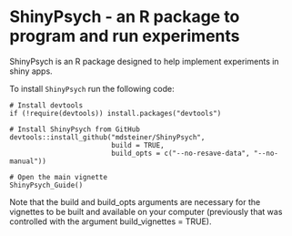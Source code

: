 # ShinyPsych - an R package to program and run experiments

ShinyPsych is an R package designed to help implement experiments in shiny apps.

To install `ShinyPsych` run the following code:

```
# Install devtools
if (!require(devtools)) install.packages("devtools")

# Install ShinyPsych from GitHub
devtools::install_github("mdsteiner/ShinyPsych", 
                         build = TRUE, 
                         build_opts = c("--no-resave-data", "--no-manual"))

# Open the main vignette
ShinyPsych_Guide()       
```

Note that the build and build_opts arguments are necessary for the vignettes to be built and available on your computer (previously that was controlled with the argument build_vignettes = TRUE).
